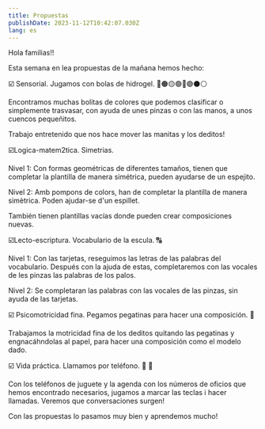 ```yaml
---
title: Propuestas
publishDate: 2023-11-12T10:42:07.030Z
lang: es
---
```

Hola familias!! 

Esta semana en lea propuestas de la mañana hemos hecho:



☑️ Sensorial. Jugamos con bolas de hidrogel. 🔴🟠🟡🟢🔵🟣⚫️⚪️

Encontramos muchas bolitas de colores que podemos clasificar o simplemente trasvasar, con ayuda de unes pinzas o con las manos, a unos cuencos pequeñitos. 

Trabajo entretenido que nos hace mover las manitas y los deditos! 



☑️Logica-matem2tica. Simetrias.

Nivel 1: Con formas geométricas de diferentes tamaños, tienen que completar la plantilla de manera simétrica, pueden ayudarse de un espejito.



Nivel 2: Amb pompons de colors, han de completar la plantilla de manera simètrica. Poden ajudar-se d'un espillet. 

También tienen plantillas vacías donde pueden crear composiciones nuevas.



☑️Lecto-escriptura. Vocabulario de la escula. 🔠



Nivel 1: Con las tarjetas, reseguimos las letras de las palabras del vocabulario. Después con la ajuda de estas, completaremos con las vocales de les pinzas las palabras de los palos.



Nivel 2: Se completaran las palabras con las vocales de las pinzas, sin ayuda de las tarjetas.



☑️ Psicomotricidad fina. Pegamos pegatinas para hacer una composición. 🍂

Trabajamos la motricidad fina de los deditos quitando las pegatinas y engnacáhndolas al papel, para hacer una composición como el modelo dado.



☑️ Vida práctica. Llamamos por teléfono. 📱 📲

Con los teléfonos de juguete y la agenda con los números de oficios que hemos encontrado necesarios, jugamos a marcar las teclas i hacer llamadas. Veremos que conversaciones surgen!



Con las propuestas lo pasamos muy bien y aprendemos mucho!